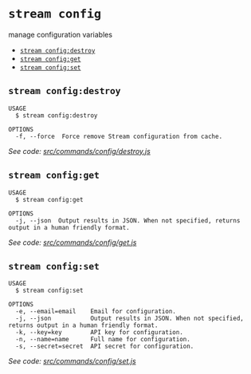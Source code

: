 `stream config`
===============

manage configuration variables

* [`stream config:destroy`](#stream-configdestroy)
* [`stream config:get`](#stream-configget)
* [`stream config:set`](#stream-configset)

## `stream config:destroy`

```
USAGE
  $ stream config:destroy

OPTIONS
  -f, --force  Force remove Stream configuration from cache.
```

_See code: [src/commands/config/destroy.js](https://github.com/getstream/stream-cli/blob/v0.0.1-beta.50/src/commands/config/destroy.js)_

## `stream config:get`

```
USAGE
  $ stream config:get

OPTIONS
  -j, --json  Output results in JSON. When not specified, returns output in a human friendly format.
```

_See code: [src/commands/config/get.js](https://github.com/getstream/stream-cli/blob/v0.0.1-beta.50/src/commands/config/get.js)_

## `stream config:set`

```
USAGE
  $ stream config:set

OPTIONS
  -e, --email=email    Email for configuration.
  -j, --json           Output results in JSON. When not specified, returns output in a human friendly format.
  -k, --key=key        API key for configuration.
  -n, --name=name      Full name for configuration.
  -s, --secret=secret  API secret for configuration.
```

_See code: [src/commands/config/set.js](https://github.com/getstream/stream-cli/blob/v0.0.1-beta.50/src/commands/config/set.js)_
